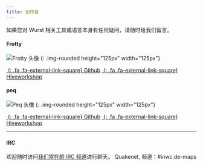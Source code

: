 ```yaml
---
title: 创作者
---
```


如果您对 Wurst 相关工具或语言本身有任何疑问，请随时给我们留言。

#### Frotty


![Frotty 头像](https://avatars1.githubusercontent.com/u/1486037?v=4&s=460)
{: .img-rounded height="125px" width="125px"}

[*&nbsp;*{: .fa .fa-external-link-square} Github](https://github.com/frotty)
[*&nbsp;*{: .fa .fa-external-link-square} Hiveworkshop](https://www.hiveworkshop.com/forums/members/frotty/)

#### peq


![Peq 头像](https://avatars1.githubusercontent.com/u/1071762?v=4&s=460)
{: .img-rounded height="125px" width="125px"}

[*&nbsp;*{: .fa .fa-external-link-square} Github](https://github.com/peq)
[*&nbsp;*{: .fa .fa-external-link-square} Hiveworkshop](https://www.hiveworkshop.com/forums/members/peq/)

---
#### IRC

欢迎随时访问[我们常在的 IRC 频道](https://kiwiirc.com/nextclient/#irc://irc.quakenet.org/#inwc.de-maps)进行聊天。
Quakenet, 频道：#inwc.de-maps